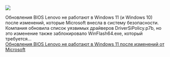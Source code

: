 <!--2025-03-30 11:25:29-->
<div class="yb">
  <div class="rss smaller1 habr"><img src="https://habrastorage.org/getpro/habr/upload_files/092/b61/91a/092b6191a30206c934bc28a51532b521.jpg" /><p>Обновления BIOS Lenovo не работают в Windows 11 (и Windows 10) после изменений, которые Microsoft внесла в систему безопасности. Компания обновила список уязвимых драйверов DriverSiPolicy.p7b, но это изменение также заблокировало WinFlash64.exe, который требуется... <br><a class="light" href="https://habr.com/ru/news/895744/?utm_source=habrahabr&utm_medium=rss&utm_campaign=895744">Обновления BIOS Lenovo не работают в Windows 11 после изменений от Microsoft</a></div>
</div>
